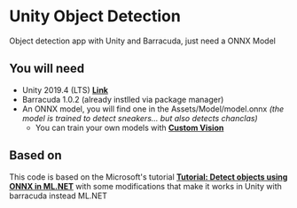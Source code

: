 # Unity Object Detection
Object detection app with Unity and Barracuda, just need a ONNX Model

## You will need
  - Unity 2019.4 (LTS) **[Link](https://unity3d.com/unity/qa/lts-releases?_ga=2.58722797.174822135.1598914732-159074198.1598457295)**
  - Barracuda 1.0.2 (already instlled via package manager)
  - An ONNX model, you will find one in the Assets/Model/model.onnx *(the model is trained to detect sneakers... but also detects chanclas)*
    - You can train your own models with **[Custom Vision](https://azure.microsoft.com/es-mx/services/cognitive-services/custom-vision-service/)**

## Based on
This code is based on the Microsoft's tutorial **[Tutorial: Detect objects using ONNX in ML.NET](https://docs.microsoft.com/en-us/dotnet/machine-learning/tutorials/object-detection-onnx?ranMID=24542&ranEAID=je6NUbpObpQ&ranSiteID=je6NUbpObpQ-KmOmjkg1OEDpIAWtcQ0wrA&epi=je6NUbpObpQ-KmOmjkg1OEDpIAWtcQ0wrA&irgwc=1&OCID=AID2000142_aff_7593_1243925&tduid=%28ir__b6vvowqktokfthyjkk0sohzgc32xireljywncfnh00%29%287593%29%281243925%29%28je6NUbpObpQ-KmOmjkg1OEDpIAWtcQ0wrA%29%28%29&irclickid=_b6vvowqktokfthyjkk0sohzgc32xireljywncfnh00)** with some modifications that make it works in Unity with barracuda instead ML.NET 
